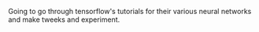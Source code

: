 Going to go through tensorflow's tutorials for their various neural networks and make tweeks and experiment.
